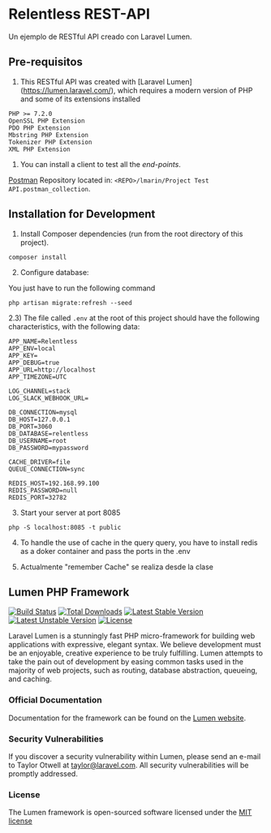 # Relentless REST-API

Un ejemplo de RESTful API creado con Laravel Lumen.

## Pre-requisitos

1) This RESTful API was created with [Laravel Lumen] (https://lumen.laravel.com/), which requires a modern version of PHP and some of its extensions installed

```
PHP >= 7.2.0
OpenSSL PHP Extension
PDO PHP Extension
Mbstring PHP Extension
Tokenizer PHP Extension
XML PHP Extension
```

1) You can install a client to test all the *end-points*. 

[Postman](https://www.getpostman.com/) 
Repository located in: `<REPO>/lmarin/Project Test API.postman_collection`.


## Installation for Development

1) Install Composer dependencies (run from the root directory of this project).
```
composer install
```
2) Configure database:

You just have to run the following command
```
php artisan migrate:refresh --seed
```
2.3) The file called `.env` at the root of this project should have the following characteristics, with the following data:
```
APP_NAME=Relentless
APP_ENV=local
APP_KEY=
APP_DEBUG=true
APP_URL=http://localhost
APP_TIMEZONE=UTC

LOG_CHANNEL=stack
LOG_SLACK_WEBHOOK_URL=

DB_CONNECTION=mysql
DB_HOST=127.0.0.1
DB_PORT=3060
DB_DATABASE=relentless
DB_USERNAME=root
DB_PASSWORD=mypassword

CACHE_DRIVER=file
QUEUE_CONNECTION=sync

REDIS_HOST=192.168.99.100
REDIS_PASSWORD=null
REDIS_PORT=32782
```

3) Start your server at port 8085
```
php -S localhost:8085 -t public
```

4) To handle the use of cache in the query query, you have to install redis as a doker container and pass the ports in the .env

5) Actualmente "remember Cache" se realiza desde la clase 


## Lumen PHP Framework

[![Build Status](https://travis-ci.org/laravel/lumen-framework.svg)](https://travis-ci.org/laravel/lumen-framework)
[![Total Downloads](https://poser.pugx.org/laravel/lumen-framework/d/total.svg)](https://packagist.org/packages/laravel/lumen-framework)
[![Latest Stable Version](https://poser.pugx.org/laravel/lumen-framework/v/stable.svg)](https://packagist.org/packages/laravel/lumen-framework)
[![Latest Unstable Version](https://poser.pugx.org/laravel/lumen-framework/v/unstable.svg)](https://packagist.org/packages/laravel/lumen-framework)
[![License](https://poser.pugx.org/laravel/lumen-framework/license.svg)](https://packagist.org/packages/laravel/lumen-framework)

Laravel Lumen is a stunningly fast PHP micro-framework for building web applications with expressive, elegant syntax. We believe development must be an enjoyable, creative experience to be truly fulfilling. Lumen attempts to take the pain out of development by easing common tasks used in the majority of web projects, such as routing, database abstraction, queueing, and caching.

### Official Documentation

Documentation for the framework can be found on the [Lumen website](http://lumen.laravel.com/docs).

### Security Vulnerabilities

If you discover a security vulnerability within Lumen, please send an e-mail to Taylor Otwell at taylor@laravel.com. All security vulnerabilities will be promptly addressed.

### License

The Lumen framework is open-sourced software licensed under the [MIT license](http://opensource.org/licenses/MIT)
